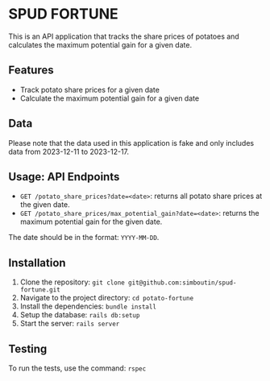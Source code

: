 # SPUD FORTUNE

This is an API application that tracks the share prices of potatoes and calculates the maximum potential gain for a given date.

## Features

- Track potato share prices for a given date
- Calculate the maximum potential gain for a given date

## Data

Please note that the data used in this application is fake and only includes data from 2023-12-11 to 2023-12-17.

## Usage: API Endpoints

- `GET /potato_share_prices?date=<date>`: returns all potato share prices at the given date.
- `GET /potato_share_prices/max_potential_gain?date=<date>`: returns the maximum potential gain for the given date.

The date should be in the format: `YYYY-MM-DD`.

## Installation

1. Clone the repository: `git clone git@github.com:simboutin/spud-fortune.git`
2. Navigate to the project directory: `cd potato-fortune`
3. Install the dependencies: `bundle install`
4. Setup the database: `rails db:setup`
5. Start the server: `rails server`

## Testing

To run the tests, use the command: `rspec`
